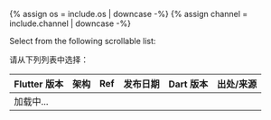 {% assign os =  include.os | downcase -%}
{% assign channel =  include.channel | downcase -%}

Select from the following scrollable list:

请从下列列表中选择：

<div class="scrollable-table">
  <table id="downloads-{{os}}-{{channel}}" class="table table-striped">
  <thead><tr><th>Flutter 版本</th><th>架构</th><th>Ref</th><th class="date">发布日期</th><th>Dart 版本</th><th>出处/来源</th></tr></thead>
  <tbody><tr class="loading"><td colspan="6">加载中...</td></tr></tbody>
  </table>
</div>
